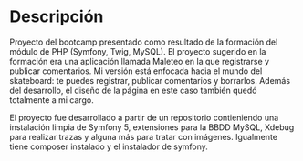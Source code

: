 # Descripción

Proyecto del bootcamp presentado como resultado de la formación del módulo de PHP (Symfony, Twig, MySQL). El proyecto sugerido en la formación era una aplicación llamada Maleteo en la que registrarse y publicar comentarios. Mi versión está enfocada hacia el mundo del skateboard: te puedes registrar, publicar comentarios y borrarlos. Además del desarrollo, el diseño de la página en este caso también quedó totalmente a mi cargo.

El proyecto fue desarrollado a partir de un repositorio contieniendo una instalación limpia de Symfony 5, extensiones para la BBDD MySQL, Xdebug para realizar trazas y alguna más para tratar con imágenes.
Igualmente tiene composer instalado y el instalador de symfony.






